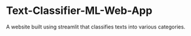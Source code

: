 # Text-Classifier-ML-Web-App
A website built using streamlit that classifies texts into various categories. 
